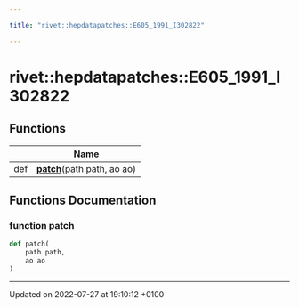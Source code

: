 ```yaml
---

title: "rivet::hepdatapatches::E605_1991_I302822"

---
```


# rivet::hepdatapatches::E605_1991_I302822



## Functions

|                | Name           |
| -------------- | -------------- |
| def | **[patch](http://example.org/namespaces/namespacerivet_1_1hepdatapatches_1_1e605__1991__i302822/#function-patch)**(path path, ao ao) |


## Functions Documentation

### function patch

```python
def patch(
    path path,
    ao ao
)
```






-------------------------------

Updated on 2022-07-27 at 19:10:12 +0100